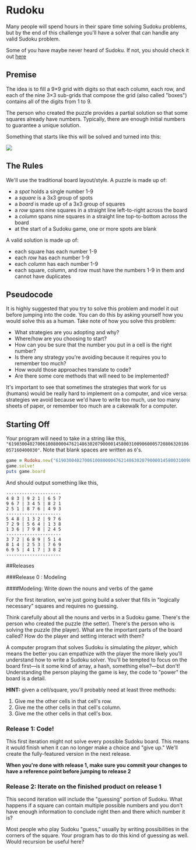 # Rudoku

Many people will spend hours in their spare time solving Sudoku problems, but by the end of this challenge you'll have a solver that can handle any valid Sudoku problem.

Some of you have maybe never heard of Sudoku. If not, you should check it out [here](https://en.wikipedia.org/wiki/Sudoku)

## Premise

The idea is to fill a 9×9 grid with digits so that each column, each row, and each of the nine 3×3 sub-grids that compose the grid (also called "boxes") contains all of the digits from 1 to 9.

The person who created the puzzle provides a partial solution so that some squares already have numbers. Typically, there are enough initial numbers to guarantee a unique solution.

Something that starts like this will be solved and turned into this:

![](http://image.slidesharecdn.com/americanpoplanguage-150127095610-conversion-gate01/95/americanpoplanguage-23-638.jpg?cb=1422352672)

## The Rules

We'll use the traditional board layout/style. A puzzle is made up of:

* a *spot* holds a single number 1-9
* a *square* is a 3x3 group of spots
* a *board* is made up of a 3x3 group of squares
* a *row* spans nine squares in a straight line left-to-right across the board
* a *column* spans nine squares in a straight line top-to-bottom across the board
* at the start of a Sudoku game, one or more spots are blank

A valid solution is made up of:

* each square has each number 1-9
* each *row* has each number 1-9
* each *column* has each number 1-9
* each square, column, and row must have the numbers 1-9 in them and cannot have duplicates

## Pseudocode

It is highly suggested that you try to solve this problem and model it out before jumping into the code. You can do this by asking yourself how you would solve this as a human. Take note of how you solve this problem:

* What strategies are you adopting and why?
* Where/how are you choosing to start?
* How can you be sure that the number you put in a cell is the right number?
* Is there any strategy you're avoiding because it requires you to remember too much?
* How would those approaches translate to code? 
* Are there some core methods that will need to be implemented?

It's important to see that sometimes the strategies that work for us (humans) would be really hard to implement on a computer, and vice versa: strategies we avoid because we'd have to write too much, use too many sheets of paper, or remember too much are a cakewalk for a computer.

## Starting Off

Your program will need to take in a string like this, `"619030040270061008000047621486302079000014580031009060005720806320106057160400030"`. Note that blank spaces are written as `0`'s.
```ruby
game = Rudoku.new("619030040270061008000047621486302079000014580031009060005720806320106057160400030")
game.solve!
puts game.board

```

And should output something like this,
```text
---------------------
4 8 3 | 9 2 1 | 6 5 7
9 6 7 | 3 4 5 | 8 2 1
2 5 1 | 8 7 6 | 4 9 3
---------------------
5 4 8 | 1 3 2 | 9 7 6
7 2 9 | 5 6 4 | 1 3 8
1 3 6 | 7 9 8 | 2 4 5
---------------------
3 7 2 | 6 8 9 | 5 1 4
8 1 4 | 2 5 3 | 7 6 9
6 9 5 | 4 1 7 | 3 8 2
---------------------
```

##Releases

###Release 0 : Modeling

####Modeling: Write down the nouns and verbs of the game

For the first iteration, we're just going build a solver that fills in "logically necessary" squares and requires no guessing.

Think carefully about all the nouns and verbs in a Sudoku game. There's the person who created the puzzle (the setter). There's the person who is solving the puzzle (the player). What are the important parts of the board called? How do the player and setting interact with them?

A computer program that solves Sudoku is simulating the *player*, which means the better you can empathize with the player the more likely you'll understand how to write a Sudoku solver. You'll be tempted to focus on the board first—is it some kind of array, a hash, something else?—but don't! Understanding the person playing the game is key, the code to "power" the board is a detail.

**HINT:** given a cell/square, you'll probably need at least three methods:

1. Give me the other cells in that cell's row.
2. Give me the other cells in that cell's column.
3. Give me the other cells in that cell's box.

### Release 1: Code!
This first iteration might not solve every possible Sudoku board. This means it would finish when it can no longer make a choice and "give up." We'll create the fully-featured version in the next release.

**When you're done with release 1, make sure you commit your changes to have a reference point before jumping to release 2**

### Release 2: Iterate on the finished product on release 1
This second iteration will include the "guessing" portion of Sudoku. What happens if a square can contain multiple possible numbers and you don't have enough information to conclude right then and there which number it is?

Most people who play Sudoku "guess," usually by writing possibilities in the corners of the square. Your program has to do this kind of guessing as well. Would recursion be useful here?